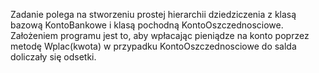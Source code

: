 Zadanie polega na stworzeniu prostej hierarchii dziedziczenia z klasą bazową KontoBankowe i klasą pochodną KontoOszczednosciowe. Założeniem programu jest to, aby wpłacając pieniądze na konto poprzez metodę Wplac(kwota) w przypadku KontoOszczednosciowe do salda doliczały się odsetki.
